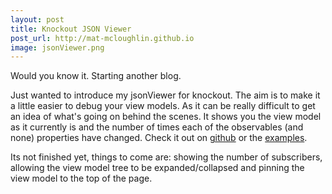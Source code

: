```yaml
---
layout: post
title: Knockout JSON Viewer
post_url: http://mat-mcloughlin.github.io
image: jsonViewer.png
---
```


Would you know it. Starting another blog.

Just wanted to introduce my jsonViewer for knockout. The aim is to make it a little easier to debug your view models. As it can be really difficult to get an idea of what's going on behind the scenes. It shows you the view model as it currently is and the number of times each of the observables (and none) properties have changed. Check it out on [github](https://github.com/mat-mcloughlin/jsonViewer) or the [examples](http://jsfiddle.net/mjmcloug/4F4VX/3/).

Its not finished yet, things to come are: showing the number of subscribers, allowing the view model tree to be expanded/collapsed and pinning the view model to the top of the page.

